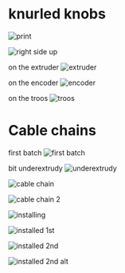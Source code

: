 # knurled knobs
![print](/images/2020/December/30/print.jpg)

![right side up](/images/2020/December/30/right-side-up.jpg)

on the extruder
![extruder](/images/2020/December/30/extruder.jpg)

on the encoder
![encoder](/images/2020/December/30/encoder.jpg)

on the troos
![troos](/images/2020/December/30/troos.jpg)

# Cable chains

first batch
![first batch](/images/2020/December/30/first-batch.jpg)

bit underextrudy
![underextrudy](/images/2020/December/30/underextrudy.jpg)



![cable chain](/images/2020/December/30/cable-chain.jpg)

![cable chain 2](/images/2020/December/30/cable-chain-2.jpg)

![installing](/images/2020/December/30/installing.jpg)

![installed 1st](/images/2020/December/30/installed-1st.jpg)

![installed 2nd](/images/2020/December/30/installed-2nd.jpg)

![installed 2nd alt](/images/2020/December/30/installed-2nd-alt.jpg)


